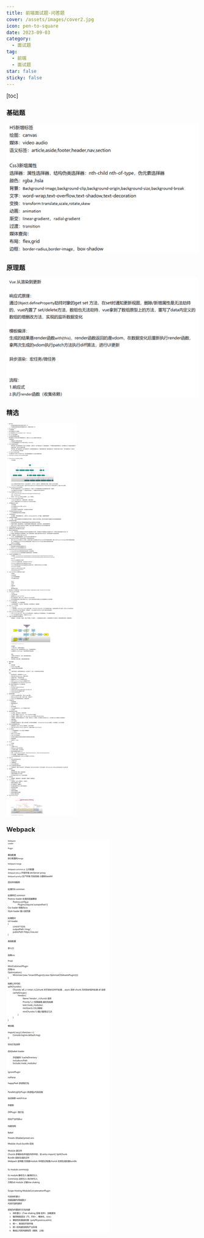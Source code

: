 ```yaml
---
title: 前端面试题-问答题
cover: /assets/images/cover2.jpg
icon: pen-to-square
date: 2023-09-03
category:
  - 面试题
tag:
  - 前端
  - 面试题
star: false
sticky: false
---
```

[toc]

### 基础题
![Alt text](./img/image.png)

### 原理题
![Alt text](./img/image-1.png)

### 精选

![Alt text](./img/image-2.png)

### Webpack

![Alt text](./img/image-3.png)